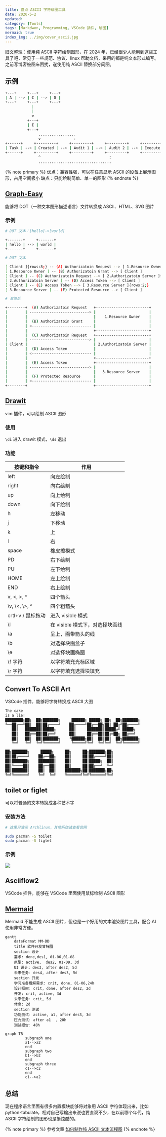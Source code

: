 ```yaml
---
title: 盘点 ASCII 字符绘图工具
date: 2020-5-2
updated:
category: [Tools]
tags: [Markdwon, Programming, VSCode 插件, 绘图]
mermaid: true
index_img: ../img/cover_ascii.jpg
---
```


旧文整理：使用纯 ASCII 字符绘制图形，在 2024 年，已经很少人能用到这些工具了吧，常见于一些规范、协议、linux 帮助文档，采用的都是纯文本形式编写。之前写博客被图床困扰，遂使用纯 ASCII 替换部分简图。

<!-- more -->

## 示例

```bash
+---+     +---+     +---+
| A | --> | C | --> | D |
+---+     +---+     +---+
            |
            |
            v
          +---+
          | E |
          +---+
               .................
               v               :
+------+     +---------+     +---------+     +---------+     +--------------+
| Task | --> | Created | --> | Audit 1 | --> | Audit 2 | --> | Execute Task |
+------+     +---------+     +---------+     +---------+     +--------------+
               ^                               :
               .................................
```

{% note primary %}
优点：兼容性强，可以在任意显示 ASCII 的设备上展示图形，占用空间极小
缺点：只能绘制简单、单一的图形
{% endnote %}

## [Graph-Easy](https://github.com/ironcamel/Graph-Easy)

能够将 DOT（一种文本图形描述语言）文件转换成 ASCII、HTML、SVG 图片

### 示例

```bash
# DOT 文本：[hello]->[world]

+-------+     +-------+
| hello | --> | world |
+-------+     +-------+

# DOT 文本

[ Client ]{rows:8;} -- (A) Authorizatoin Request --> [ 1.Resource Owner ]{rows:2;}
[ 1.Resource Owner ] -- (B) Authorizatoin Grant --> [ Client ]
[ Client ] -- (C) Authorizatoin Request --> [ 2.Authorizatoin Server ]{rows:2;}
[ 2.Authorizatoin Server ] -- (D) Access Token --> [ Client ]
[ Client ] -- (E) Access Token --> [ 3.Resource Server ]{rows:2;}
[ 3.Resource Server ] -- (F) Protected Resource --> [ Client ]

# 渲染后

+--------+  (A) Authorizatoin Request   +------------------------+
|        | ---------------------------> |                        |
|        |                              |    1.Resource Owner    |
|        |  (B) Authorizatoin Grant     |                        |
|        | <--------------------------- |                        |
|        |                              +------------------------+
|        |  (C) Authorizatoin Request   +------------------------+
|        | ---------------------------> |                        |
| Client |                              | 2.Authorizatoin Server |
|        |  (D) Access Token            |                        |
|        | <--------------------------- |                        |
|        |                              +------------------------+
|        |  (E) Access Token            +------------------------+
|        | ---------------------------> |                        |
|        |                              |   3.Resource Server    |
|        |  (F) Protected Resource      |                        |
|        | <--------------------------- |                        |
+--------+                              +------------------------+
```

## [Drawit](https://github.com/vim-scripts/DrawIt)

vim 插件，可以绘制 ASCII 图形

### 使用

`\di` 进入 drawit 模式，`\ds` 退出

### 功能

| 按键和指令        | 作用                            |
| ----------------- | ------------------------------- |
| left              | 向左绘制                        |
| right             | 向右绘制                        |
| up                | 向上绘制                        |
| down              | 向下绘制                        |
| h                 | 左移动                          |
| j                 | 下移动                          |
| k                 | 上                              |
| l                 | 右                              |
| space             | 橡皮擦模式                      |
| PD                | 右下绘制                        |
| PU                | 左下绘制                        |
| HOME              | 左上绘制                        |
| END               | 右上绘制                        |
| v, <, >, ^        | 四个箭头                        |
| \v, \\<, \\>, \^  | 四个粗箭头                      |
| crtl+v / 鼠标拖动 | 进入 visible 模式               |
| \l                | 在 visible 模式下，对选择块画线 |
| \a                | 呈上，画带箭头的线              |
| \b                | 对选择块画盒子                  |
| \e                | 对选择块画椭圆                  |
| \f 字符           | 以字符填充光标区域              |
| \r 字符           | 以字符填充选择块填充            |

## Convert To ASCII Art

VSCode 插件，能够将字符转换成 ASCII 大图

```bash
The cake
is a lie!
████████╗██╗  ██╗███████╗     ██████╗ █████╗ ██╗  ██╗███████╗
╚══██╔══╝██║  ██║██╔════╝    ██╔════╝██╔══██╗██║ ██╔╝██╔════╝
   ██║   ███████║█████╗      ██║     ███████║█████╔╝ █████╗
   ██║   ██╔══██║██╔══╝      ██║     ██╔══██║██╔═██╗ ██╔══╝
   ██║   ██║  ██║███████╗    ╚██████╗██║  ██║██║  ██╗███████╗
   ╚═╝   ╚═╝  ╚═╝╚══════╝     ╚═════╝╚═╝  ╚═╝╚═╝  ╚═╝╚══════╝

██╗███████╗     █████╗     ██╗     ██╗███████╗██╗
██║██╔════╝    ██╔══██╗    ██║     ██║██╔════╝██║
██║███████╗    ███████║    ██║     ██║█████╗  ██║
██║╚════██║    ██╔══██║    ██║     ██║██╔══╝  ╚═╝
██║███████║    ██║  ██║    ███████╗██║███████╗██╗
╚═╝╚══════╝    ╚═╝  ╚═╝    ╚══════╝╚═╝╚══════╝╚═╝
```

## toilet or figlet

可以将普通的文本转换成各种艺术字

### 安装方法

```bash
# 这里只演示 Archlinux，其他系统请查看官网

sudo pacman -S toilet
sudo pacman -S figlet
```

### 示例

![](../img/ascii_example.jpg)

## Asciiflow2

VSCode 插件，能够在 VSCode 里面使用鼠标绘制 ASCII 图形

## [Mermaid](https://mermaid.js.org)

Mermaid 不能生成 ASCII 图片，但也是一个好用的文本渲染图片工具，配合 AI 使用非常方便。

```mermaid
gantt
    dateFormat MM-DD
    title 软件开发甘特图
    section 设计
    需求: done,des1, 01-06,01-08
    原型: active,  des2, 01-09, 3d
    UI 设计: des3, after des2, 5d
    未来任务: des4, after des3, 5d
    section 开发
    学习准备理解需求: crit, done, 01-06,24h
    设计框架: crit, done, after des2, 2d
    开发: crit, active, 3d
    未来任务: crit, 5d
    休息: 2d
    section 测试
    功能测试: active, a1, after des3, 3d
    压力测试: after a1  , 20h
    测试报告: 48h
```

```mermaid
graph TB
         subgraph one
         a1-->a2
         end
         subgraph two
         b1-->b2
         end
         subgraph three
         c1-->c2
         end
         c1-->a2
```

## 总结

现在程序语言里面有很多内置模块能够将对象用 ASCII 字符体现出来，比如 python-tabulate，相对自己写输出来说也要直观不少，在以前哪个年代，纯 ASCII 字符绘制的图形也是挺炫酷的。

{% note primary %}
参考文章 [如何制作纯 ASCII 文本流程图](https://www.digglife.net/articles/ascii-flowchart-how-to.html)
{% endnote %}